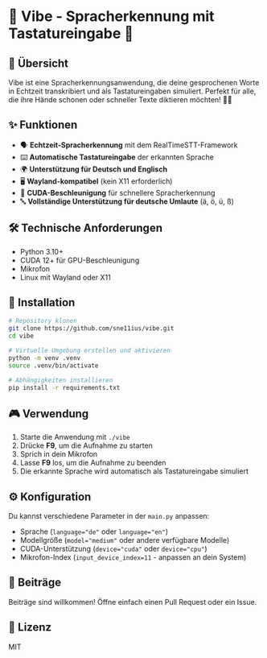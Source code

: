# 🎤 Vibe - Spracherkennung mit Tastatureingabe 🎤

## 🚀 Übersicht

Vibe ist eine Spracherkennungsanwendung, die deine gesprochenen Worte in Echtzeit transkribiert und als Tastatureingaben simuliert. Perfekt für alle, die ihre Hände schonen oder schneller Texte diktieren möchten! 💬✨

## ✨ Funktionen

- 🗣️ **Echtzeit-Spracherkennung** mit dem RealTimeSTT-Framework
- ⌨️ **Automatische Tastatureingabe** der erkannten Sprache
- 🌍 **Unterstützung für Deutsch und Englisch**
- 🖥️ **Wayland-kompatibel** (kein X11 erforderlich)
- 🚀 **CUDA-Beschleunigung** für schnellere Spracherkennung
- 🔤 **Vollständige Unterstützung für deutsche Umlaute** (ä, ö, ü, ß)

## 🛠️ Technische Anforderungen

- Python 3.10+
- CUDA 12+ für GPU-Beschleunigung
- Mikrofon
- Linux mit Wayland oder X11

## 🚀 Installation

```bash
# Repository klonen
git clone https://github.com/sne11ius/vibe.git
cd vibe

# Virtuelle Umgebung erstellen und aktivieren
python -m venv .venv
source .venv/bin/activate

# Abhängigkeiten installieren
pip install -r requirements.txt
```

## 🎮 Verwendung

1. Starte die Anwendung mit `./vibe`
2. Drücke **F9**, um die Aufnahme zu starten
3. Sprich in dein Mikrofon
4. Lasse **F9** los, um die Aufnahme zu beenden
5. Die erkannte Sprache wird automatisch als Tastatureingabe simuliert

## ⚙️ Konfiguration

Du kannst verschiedene Parameter in der `main.py` anpassen:

- Sprache (`language="de"` oder `language="en"`)
- Modellgröße (`model="medium"` oder andere verfügbare Modelle)
- CUDA-Unterstützung (`device="cuda"` oder `device="cpu"`)
- Mikrofon-Index (`input_device_index=11` - anpassen an dein System)

## 🙌 Beiträge

Beiträge sind willkommen! Öffne einfach einen Pull Request oder ein Issue.

## 📄 Lizenz

MIT
